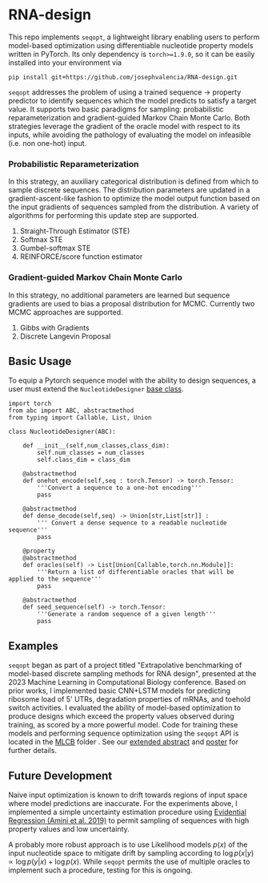 # RNA-design

This repo implements `seqopt`, a lightweight library enabling users to perform model-based optimization using differentiable nucleotide property models written in PyTorch. Its only dependency is `torch>=1.9.0`, so it can be easily installed into your environment via

```
pip install git+https://github.com/josephvalencia/RNA-design.git
```

`seqopt` addresses the problem of using a trained sequence -> property predictor to identify sequences which the model predicts to satisfy a target value. It supports two basic paradigms for sampling: probabilistic reparameterization and gradient-guided Markov Chain Monte Carlo. Both strategies leverage the gradient of the oracle model with respect to its inputs, while avoiding the pathology of evaluating the model on infeasible (i.e. non one-hot) input. 

### Probabilistic Reparameterization
In this strategy, an auxiliary categorical distribution is defined from which to sample discrete sequences. The distribution parameters are updated in a gradient-ascent-like fashion to optimize the model output function based on the input gradients of sequences sampled from the distribution. A variety of algorithms for performing this update step are supported.
1. Straight-Through Estimator (STE)
2. Softmax STE
3. Gumbel-softmax STE
4. REINFORCE/score function estimator 

### Gradient-guided Markov Chain Monte Carlo
In this strategy, no additional parameters are learned but sequence gradients are used to bias a proposal distribution for MCMC. Currently two MCMC approaches are supported.
1. Gibbs with Gradients
2. Discrete Langevin Proposal

## Basic Usage

To equip a Pytorch sequence model with the ability to design sequences, a user must extend the `NucleotideDesigner` [base class](src/seqopt/oracle.py).

```
import torch
from abc import ABC, abstractmethod
from typing import Callable, List, Union

class NucleotideDesigner(ABC):

    def __init__(self,num_classes,class_dim):
        self.num_classes = num_classes
        self.class_dim = class_dim

    @abstractmethod
    def onehot_encode(self,seq : torch.Tensor) -> torch.Tensor:
        '''Convert a sequence to a one-hot encoding'''
        pass

    @abstractmethod
    def dense_decode(self,seq) -> Union[str,List[str]] :
        ''' Convert a dense sequence to a readable nucleotide sequence'''
        pass

    @property
    @abstractmethod
    def oracles(self) -> List[Union[Callable,torch.nn.Module]]:
        '''Return a list of differentiable oracles that will be applied to the sequence'''
        pass
    
    @abstractmethod
    def seed_sequence(self) -> torch.Tensor:
        '''Generate a random sequence of a given length'''
        pass
```

## Examples
`seqopt` began as part of a project titled "Extrapolative benchmarking of model-based discrete sampling methods for RNA design", presented at the 2023 Machine Learning in Computational Biology conference. Based on prior works, I implemented basic CNN+LSTM models for predicting ribosome load of 5' UTRs, degradation properties of mRNAs, and toehold switch activities. I evaluated the ability of model-based optimization to produce designs which exceed the property values observed during training, as scored by a more powerful model. Code for training these models and performing sequence optimization using the `seqopt` API is located in the [MLCB](MLCB/) folder . See our [extended abstract](assets/MLCB_Discrete_Search_Nov.pdf) and [poster](assets/MLCB_Poster.pdf) for further details.

## Future Development
Naive input optimization is known to drift towards regions of input space where model predictions are inaccurate. For the experiments above, I implemented a simple uncertainty estimation procedure using [Evidential Regression (Amini et al. 2019)](https://arxiv.org/abs/1910.02600) to permit sampling of sequences with high property values and low uncertainty.

A probably more robust approach is to use Likelihood models $p(x)$ of the input nucleotide space to mitigate drift by sampling according to $\log p(x|y) \propto \log p(y|x) + \log p(x)$. While `seqopt` permits the use of multiple oracles to implement such a procedure, testing for this is ongoing.  

